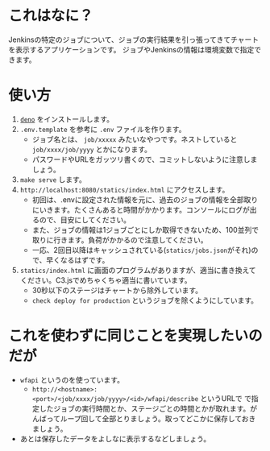 # これはなに？

Jenkinsの特定のジョブについて、ジョブの実行結果を引っ張ってきてチャートを表示するアプリケーションです。
ジョブやJenkinsの情報は環境変数で指定できます。

# 使い方

1. [`deno`](https://deno.land/) をインストールします。
2. `.env.template` を参考に `.env` ファイルを作ります。
   - ジョブ名とは、 `job/xxxxx` みたいなやつです。ネストしていると `job/xxxx/job/yyyy` とかになります。
   - パスワードやURLをガッツリ書くので、コミットしないように注意しましょう。
3. `make serve` します。
4. `http://localhost:8080/statics/index.html` にアクセスします。
   - 初回は、.envに設定された情報を元に、過去のジョブの情報を全部取りにいきます。たくさんあると時間がかかります。コンソールにログが出るので、目安にしてください。
   - また、ジョブの情報は1ジョブごとにしか取得できないため、100並列で取りに行きます。負荷がかかるので注意してください。
   - 一応、2回目以降はキャッシュされている(`statics/jobs.json`がそれ)ので、早くなるはずです。
5. `statics/index.html` に画面のプログラムがありますが、適当に書き換えてください。C3.jsでめちゃくちゃ適当に書いています。
   - 30秒以下のステージはチャートから除外しています。
   - `check deploy for production` というジョブを除くようにしています。

# これを使わずに同じことを実現したいのだが

- `wfapi` というのを使っています。
  - `http://<hostname>:<port>/<job/xxxx/job/yyyy>/<id>/wfapi/describe` というURLで
    <id> で指定したジョブの実行時間とか、ステージごとの時間とかが取れます。がんばってループ回して全部とりましょう。取ってどこかに保存しておきましょう。
- あとは保存したデータをよしなに表示するなどしましょう。
